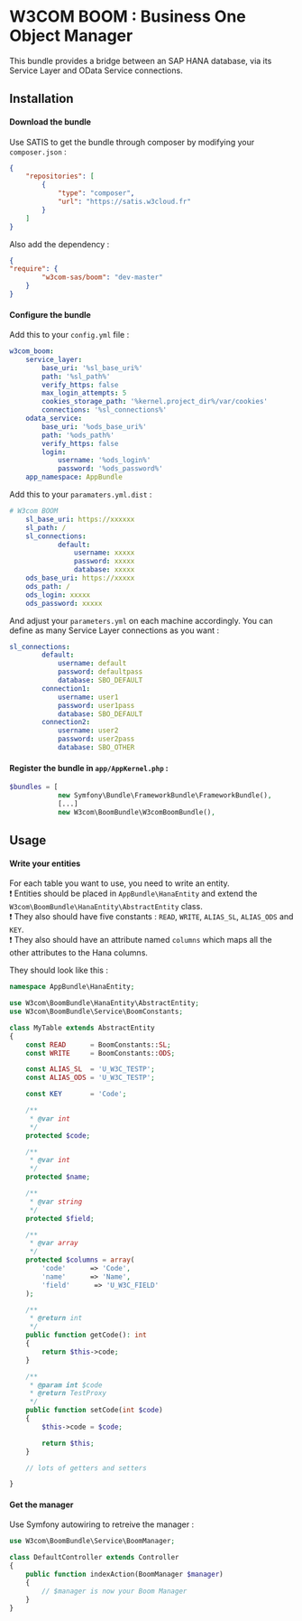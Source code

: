 # W3COM BOOM : Business One Object Manager

This bundle provides a bridge between an SAP HANA database, via its Service Layer and OData Service connections.

## Installation

#### Download the bundle

Use SATIS to get the bundle through composer by modifying your `composer.json` :

```json
{
    "repositories": [
        {
            "type": "composer",
            "url": "https://satis.w3cloud.fr"
        }
    ]
}
```

Also add the dependency :

```json
{
"require": {
        "w3com-sas/boom": "dev-master"
    }
}
```

#### Configure the bundle

Add this to your `config.yml` file :
````yaml
w3com_boom:
    service_layer:
        base_uri: '%sl_base_uri%'
        path: '%sl_path%'
        verify_https: false
        max_login_attempts: 5
        cookies_storage_path: '%kernel.project_dir%/var/cookies'
        connections: '%sl_connections%'
    odata_service:
        base_uri: '%ods_base_uri%'
        path: '%ods_path%'
        verify_https: false
        login:
            username: '%ods_login%'
            password: '%ods_password%'
    app_namespace: AppBundle
````

Add this to your `paramaters.yml.dist` :
````yaml
# W3com BOOM
    sl_base_uri: https://xxxxxx
    sl_path: /
    sl_connections:
            default:
                username: xxxxx
                password: xxxxx
                database: xxxxx
    ods_base_uri: https://xxxxx
    ods_path: /
    ods_login: xxxxx
    ods_password: xxxxx
````

And adjust your `parameters.yml` on each machine accordingly. You can define as many Service Layer connections as you want :
````yaml
sl_connections:
        default:
            username: default
            password: defaultpass
            database: SBO_DEFAULT
        connection1:
            username: user1
            password: user1pass
            database: SBO_DEFAULT
        connection2:
            username: user2
            password: user2pass
            database: SBO_OTHER
````

#### Register the bundle in `app/AppKernel.php` :

````php
$bundles = [
            new Symfony\Bundle\FrameworkBundle\FrameworkBundle(),
            [...]
            new W3com\BoomBundle\W3comBoomBundle(),
````

## Usage

#### Write your entities

For each table you want to use, you need to write an entity.  
❗️ Entities should be placed in `AppBundle\HanaEntity` and extend the `W3com\BoomBundle\HanaEntity\AbstractEntity` class.  
❗️ They also should have five constants : `READ`, `WRITE`, `ALIAS_SL`, `ALIAS_ODS` and `KEY`.  
❗️ They also should have an attribute named `columns` which maps all the other attributes to the Hana columns.

They should look like this :

````php
namespace AppBundle\HanaEntity;

use W3com\BoomBundle\HanaEntity\AbstractEntity;
use W3com\BoomBundle\Service\BoomConstants;

class MyTable extends AbstractEntity
{
    const READ      = BoomConstants::SL;
    const WRITE     = BoomConstants::ODS;

    const ALIAS_SL  = 'U_W3C_TESTP';
    const ALIAS_ODS = 'U_W3C_TESTP';

    const KEY       = 'Code';

    /**
     * @var int
     */
    protected $code;

    /**
     * @var int
     */
    protected $name;

    /**
     * @var string
     */
    protected $field;

    /**
     * @var array
     */
    protected $columns = array(
        'code'      => 'Code',
        'name'      => 'Name',
        'field'      => 'U_W3C_FIELD'
    );

    /**
     * @return int
     */
    public function getCode(): int
    {
        return $this->code;
    }

    /**
     * @param int $code
     * @return TestProxy
     */
    public function setCode(int $code)
    {
        $this->code = $code;

        return $this;
    }

    // lots of getters and setters

}
````


#### Get the manager

Use Symfony autowiring to retreive the manager :

````php
use W3com\BoomBundle\Service\BoomManager;

class DefaultController extends Controller
{
    public function indexAction(BoomManager $manager)
    {
        // $manager is now your Boom Manager
    }
}
````